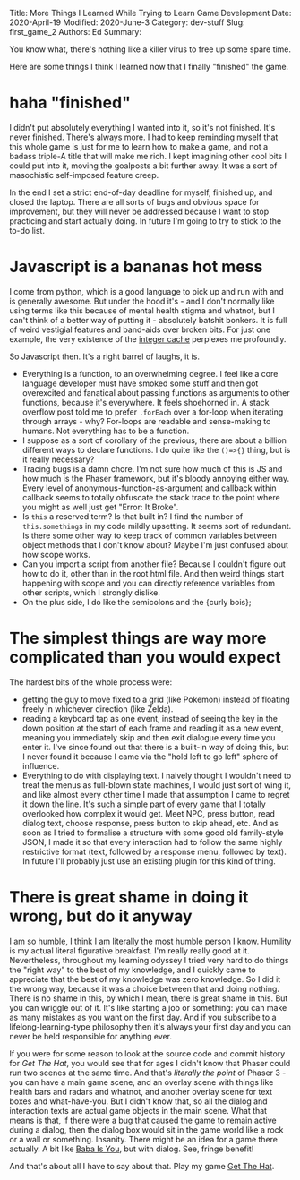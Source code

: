 Title: More Things I Learned While Trying to Learn Game Development
Date: 2020-April-19
Modified: 2020-June-3
Category: dev-stuff
Slug: first_game_2
Authors: Ed
Summary:

You know what, there's nothing like a killer virus to free up some spare time.

Here are some things I think I learned now that I finally "finished" the game.


# haha "finished"
I didn't put absolutely everything I wanted into it, so it's not finished. It's never finished. There's always more. I had to keep reminding myself that this whole game is just for me to learn how to make a game, and not a badass triple-A title that will make me rich. I kept imagining other cool bits I could put into it, moving the goalposts a bit further away. It was a sort of masochistic self-imposed feature creep.

In the end I set a strict end-of-day deadline for myself, finished up, and closed the laptop. There are all sorts of bugs and obvious space for improvement, but they will never be addressed because I want to stop practicing and start actually doing. In future I'm going to try to stick to the to-do list.


# Javascript is a bananas hot mess
I come from python, which is a good language to pick up and run with and is generally awesome. But under the hood it's - and I don't normally like using terms like this because of mental health stigma and whatnot, but I can't think of a better way of putting it - absolutely batshit bonkers. It is full of weird vestigial features and band-aids over broken bits. For just one example, the very existence of the [integer cache](https://wsvincent.com/python-wat-integer-cache/) perplexes me profoundly.

So Javascript then. It's a right barrel of laughs, it is. 
 - Everything is a function, to an overwhelming degree. I feel like a core language developer must have smoked some stuff and then got overexcited and fanatical about passing functions as arguments to other functions, because it's everywhere. It feels shoehorned in. A stack overflow post told me to prefer `.forEach` over a for-loop when iterating through arrays - why? For-loops are readable and sense-making to humans. Not everything has to be a function.
 - I suppose as a sort of corollary of the previous, there are about a billion different ways to declare functions. I do quite like the `()=>{}` thing, but is it really necessary?
 - Tracing bugs is a damn chore. I'm not sure how much of this is JS and how much is the Phaser framework, but it's bloody annoying either way. Every level of anonymous-function-as-argument and callback within callback seems to totally obfuscate the stack trace to the point where you might as well just get "Error: It Broke".
 - Is `this` a reserved term? Is that built in? I find the number of `this.something`s in my code mildly upsetting. It seems sort of redundant. Is there some other way to keep track of common variables between object methods that I don't know about? Maybe I'm just confused about how scope works.
 - Can you import a script from another file? Because I couldn't figure out how to do it, other than in the root html file. And then weird things start happening with scope and you can directly reference variables from other scripts, which I strongly dislike.
 - On the plus side, I do like the semicolons and the {curly bois};


# The simplest things are way more complicated than you would expect
The hardest bits of the whole process were:
 - getting the guy to move fixed to a grid (like Pokemon) instead of floating freely in whichever direction (like Zelda).
 - reading a keyboard tap as one event, instead of seeing the key in the down position at the start of each frame and reading it as a new event, meaning you immediately skip and then exit dialogue every time you enter it. I've since found out that there is a built-in way of doing this, but I never found it because I came via the "hold left to go left" sphere of influence.
 - Everything to do with displaying text. I naively thought I wouldn't need to treat the menus as full-blown state machines, I would just sort of wing it, and like almost every other time I made that assumption I came to regret it down the line. It's such a simple part of every game that I totally overlooked how complex it would get. Meet NPC, press button, read dialog text, choose response, press button to skip ahead, etc. And as soon as I tried to formalise a structure with some good old family-style JSON, I made it so that every interaction had to follow the same highly restrictive format (text, followed by a response menu, followed by text). In future I'll probably just use an existing plugin for this kind of thing.


# There is great shame in doing it wrong, but do it anyway
I am so humble, I think I am literally the most humble person I know. Humility is my actual literal figurative breakfast. I'm really really good at it. Nevertheless, throughout my learning odyssey I tried very hard to do things the "right way" to the best of my knowledge, and I quickly came to appreciate that the best of my knowledge was zero knowledge. So I did it the wrong way, because it was a choice between that and doing nothing. There is no shame in this, by which I mean, there is great shame in this. But you can wriggle out of it. It's like starting a job or something: you can make as many mistakes as you want on the first day. And if you subscribe to a lifelong-learning-type philosophy then it's always your first day and you can never be held responsible for anything ever.

If you were for some reason to look at the source code and commit history for _Get The Hat_, you would see that for ages I didn't know that Phaser could run two scenes at the same time. And that's _literally the point_ of Phaser 3 - you can have a main game scene, and an overlay scene with things like health bars and radars and whatnot, and another overlay scene for text boxes and what-have-you. But I didn't know that, so all the dialog and interaction texts are actual game objects in the main scene. What that means is that, if there were a bug that caused the game to remain active during a dialog, then the dialog box would sit in the game world like a rock or a wall or something. Insanity. There might be an idea for a game there actually. A bit like [Baba Is You](https://hempuli.com/baba/), but with dialog. See, fringe benefit!

And that's about all I have to say about that. Play my game [Get The Hat](http://edtovell.com/get_the_hat/).
